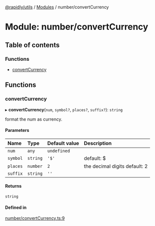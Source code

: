 [@rapidly/utils](../README.md) / [Modules](../modules.md) / number/convertCurrency

# Module: number/convertCurrency

## Table of contents

### Functions

- [convertCurrency](number_convertCurrency.md#convertcurrency)

## Functions

### convertCurrency

▸ **convertCurrency**(`num`, `symbol?`, `places?`, `suffix?`): `string`

format the num as currency.

#### Parameters

| Name | Type | Default value | Description |
| :------ | :------ | :------ | :------ |
| `num` | `any` | `undefined` |  |
| `symbol` | `string` | `'$'` | default: $ |
| `places` | `number` | `2` | the decimal digits default: 2 |
| `suffix` | `string` | `''` |  |

#### Returns

`string`

#### Defined in

[number/convertCurrency.ts:9](https://github.com/canguser/rapidly-utils/blob/47e660a/main/number/convertCurrency.ts#L9)
